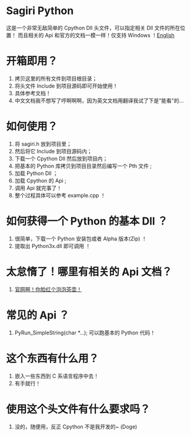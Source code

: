 # Sagiri Python
这是一个非常无敌简单的 Cpython Dll 头文件，可以指定相关 Dll 文件的所在位置！
而且相关的 Api 和官方的文档一模一样！仅支持 Windows ！[English](https://github.com/UnknownMistyRain/SagiriPython/blob/main/README.md)

# 开箱即用？
1. 拷贝这里的所有文件到项目根目录；
2. 将头文件 Include 到项目源码即可开始使用！
3. 具体参考文档！
4. 中文文档我不想写了哼啊啊啊，因为英文文档用翻译我试了下是"能看"的...

# 如何使用？
1. 将 sagiri.h 放到项目里；
2. 然后将它 Include 到项目源码内；
3. 下载一个 Cpython Dll 然后放到项目内；
4. 把基本的 Python 库拷贝到项目目录然后编写一个 Pth 文件 ;
5. 加载 Python Dll ；
6. 加载 Cpython 的 Api ;
7. 调用 Api 就完事了！
8. 整个过程具体可以参考 example.cpp ！

# 如何获得一个 Python 的基本 Dll ？
1. 很简单，下载一个 Python 安装包或者 Alpha 版本(Zip) ！
2. 提取出 Python3x.dll 即可调用 ！

# 太怠惰了！哪里有相关的 Api 文档？
1. [官网啊！你脸红个泡泡茶壶！](https://docs.python.org/3/c-api/index.html)

# 常见的 Api ？
1. PyRun_SimpleString(char *...); 可以跑基本的 Python 代码！

# 这个东西有什么用？
1. 嵌入一些东西到 C 系语言程序中去！
2. 有手就行！

# 使用这个头文件有什么要求吗？
1. 没的，随便用，反正 Cpython 不是我开发的~ (Doge)

